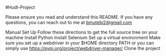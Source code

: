 #Hudl-Project

Please ensure you read and understand this README. If you have any questions, you can reach out to me at bmutebi2@gmail.com

Manual Set Up
Follow these directions to get the full source tree on your machine
Install Python 
Install Selenium
Set up a virtual environment 
Make sure you set up a webdriver in your $HOME directory PATH or you can simply use https://pypi.org/project/webdriver-manager/
Clone the project 


